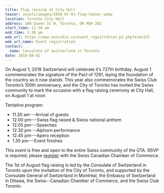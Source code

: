 ```yaml
---
title: Flag raising at City Hall
teaser: assets/images/2018-07-01-flag-teaser.webp
location: Toronto City Hall
address: 100 Queen St W, Toronto, ON M5H 2N2
start_time: 11:30 am
end_time: 1:30 pm
web_url: https://www.swissbiz.ca/event_registration_p1.php?eid=137
web_url_name: Event registration
contact:
  name: Consulate of Switzerland in Toronto
date: 2018-08-01
---
```


On August 1, 2018 Switzerland will celebrate it’s 727th birthday. August 1
commemorates the signature of the Pact of 1291, laying the foundation of the
country as it now stands. This year also commemorates the Swiss Club Toronto’s
100th anniversary, and the City of Toronto has invited the Swiss community to
mark the occasion with a flag raising ceremony at City Hall, on August 1 at
noon.

Tentative program:

- 11.30 am---Arrival of guests
- 12.00 pm---Swiss flag raised & Swiss national anthem
- 12.05 pm---Speeches
- 12.30 pm---Alphorn performance
- 12.45 pm---Apero reception
- 1.30 pm---Event finishes

This event is free and open to the entire Swiss community of the GTA. RSVP is
required, please [register] with the Swiss Canadian Chamber of Commerce.

The 1st of August flag raising is led by the Consulate of Switzerland in
Toronto upon the invitation of the City of Toronto, and supported by the
Consulate General of Switzerland in Montréal, the Embassy of Switzerland in
Ottawa, the Swiss--Canadian Chamber of Commerce, and the Swiss Club Toronto.

[register]: <{{ page.web_url }}>
